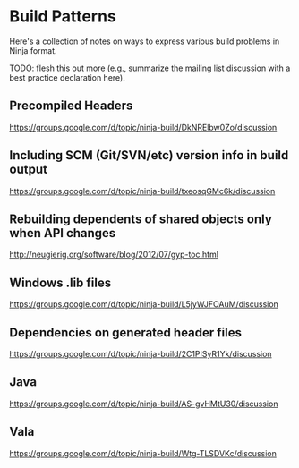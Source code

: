 # Build Patterns

Here's a collection of notes on ways to express various build problems in Ninja format.

TODO: flesh this out more (e.g., summarize the mailing list discussion with a best practice declaration here).

## Precompiled Headers

https://groups.google.com/d/topic/ninja-build/DkNRElbw0Zo/discussion

## Including SCM (Git/SVN/etc) version info in build output

https://groups.google.com/d/topic/ninja-build/txeosqGMc6k/discussion

## Rebuilding dependents of shared objects only when API changes

http://neugierig.org/software/blog/2012/07/gyp-toc.html

## Windows .lib files

https://groups.google.com/d/topic/ninja-build/L5jyWJFOAuM/discussion

## Dependencies on generated header files

https://groups.google.com/d/topic/ninja-build/2C1PISyR1Yk/discussion

## Java

https://groups.google.com/d/topic/ninja-build/AS-gvHMtU30/discussion

## Vala

https://groups.google.com/d/topic/ninja-build/Wtg-TLSDVKc/discussion